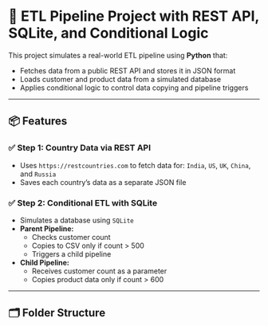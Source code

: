 # 🧪 ETL Pipeline Project with REST API, SQLite, and Conditional Logic

This project simulates a real-world ETL pipeline using **Python** that:

- Fetches data from a public REST API and stores it in JSON format
- Loads customer and product data from a simulated database
- Applies conditional logic to control data copying and pipeline triggers

---

## 📦 Features

### ✅ Step 1: Country Data via REST API
- Uses `https://restcountries.com` to fetch data for:
  `India`, `US`, `UK`, `China`, and `Russia`
- Saves each country’s data as a separate JSON file

### ✅ Step 2: Conditional ETL with SQLite
- Simulates a database using `SQLite`
- **Parent Pipeline:**
  - Checks customer count
  - Copies to CSV only if count > 500
  - Triggers a child pipeline
- **Child Pipeline:**
  - Receives customer count as a parameter
  - Copies product data only if count > 600

---

## 🗂️ Folder Structure
